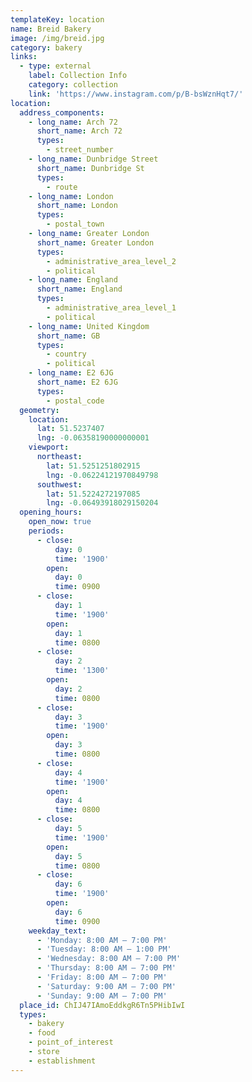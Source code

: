 ```yaml
---
templateKey: location
name: Breid Bakery
image: /img/breid.jpg
category: bakery
links:
  - type: external
    label: Collection Info
    category: collection
    link: 'https://www.instagram.com/p/B-bsWznHqt7/'
location:
  address_components:
    - long_name: Arch 72
      short_name: Arch 72
      types:
        - street_number
    - long_name: Dunbridge Street
      short_name: Dunbridge St
      types:
        - route
    - long_name: London
      short_name: London
      types:
        - postal_town
    - long_name: Greater London
      short_name: Greater London
      types:
        - administrative_area_level_2
        - political
    - long_name: England
      short_name: England
      types:
        - administrative_area_level_1
        - political
    - long_name: United Kingdom
      short_name: GB
      types:
        - country
        - political
    - long_name: E2 6JG
      short_name: E2 6JG
      types:
        - postal_code
  geometry:
    location:
      lat: 51.5237407
      lng: -0.06358190000000001
    viewport:
      northeast:
        lat: 51.5251251802915
        lng: -0.06224121970849798
      southwest:
        lat: 51.5224272197085
        lng: -0.06493918029150204
  opening_hours:
    open_now: true
    periods:
      - close:
          day: 0
          time: '1900'
        open:
          day: 0
          time: 0900
      - close:
          day: 1
          time: '1900'
        open:
          day: 1
          time: 0800
      - close:
          day: 2
          time: '1300'
        open:
          day: 2
          time: 0800
      - close:
          day: 3
          time: '1900'
        open:
          day: 3
          time: 0800
      - close:
          day: 4
          time: '1900'
        open:
          day: 4
          time: 0800
      - close:
          day: 5
          time: '1900'
        open:
          day: 5
          time: 0800
      - close:
          day: 6
          time: '1900'
        open:
          day: 6
          time: 0900
    weekday_text:
      - 'Monday: 8:00 AM – 7:00 PM'
      - 'Tuesday: 8:00 AM – 1:00 PM'
      - 'Wednesday: 8:00 AM – 7:00 PM'
      - 'Thursday: 8:00 AM – 7:00 PM'
      - 'Friday: 8:00 AM – 7:00 PM'
      - 'Saturday: 9:00 AM – 7:00 PM'
      - 'Sunday: 9:00 AM – 7:00 PM'
  place_id: ChIJ47IAmoEddkgR6Tn5PHibIwI
  types:
    - bakery
    - food
    - point_of_interest
    - store
    - establishment
---
```

